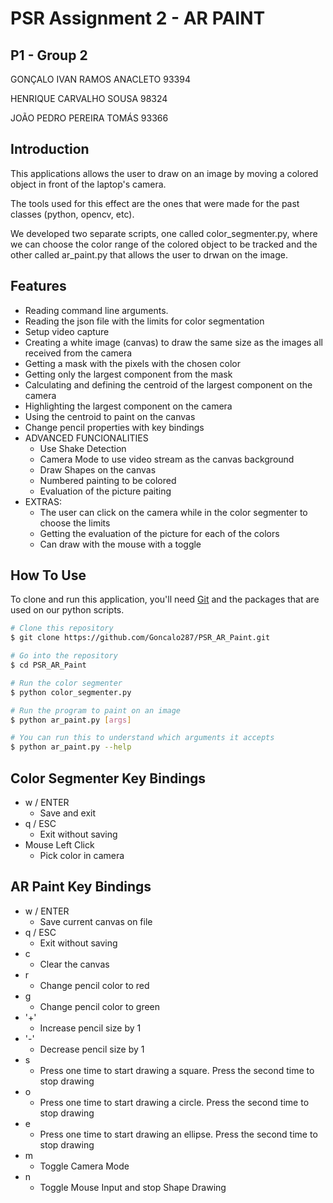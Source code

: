 # PSR Assignment 2 - AR PAINT
## P1 - Group 2
GONÇALO IVAN RAMOS ANACLETO 93394

HENRIQUE CARVALHO SOUSA 98324

JOÃO PEDRO PEREIRA TOMÁS 93366

## Introduction
This applications allows the user to draw on an image by moving a colored object in front of the laptop's camera.

The tools used for this effect are the ones that were made for the past classes (python, opencv, etc).

We developed two separate scripts, one called color_segmenter.py, where we can choose the color range of the colored object to be tracked and the other called ar_paint.py that allows the user to drwan on the image.

## Features

* Reading command line arguments.
* Reading the json file with the limits for color segmentation
* Setup video capture
* Creating a white image (canvas) to draw the same size as the images all received from the camera
* Getting a mask with the pixels with the chosen color
* Getting only the largest component from the mask
* Calculating and defining the centroid of the largest component on the camera
* Highlighting the largest component on the camera
* Using the centroid to paint on the canvas
* Change pencil properties with key bindings
* ADVANCED FUNCIONALITIES
  - Use Shake Detection
  - Camera Mode to use video stream as the canvas background
  - Draw Shapes on the canvas
  - Numbered painting to be colored
  - Evaluation of the picture paiting
* EXTRAS:
  - The user can click on the camera while in the color segmenter to choose the limits
  - Getting the evaluation of the picture for each of the colors
  - Can draw with the mouse with a toggle

## How To Use

To clone and run this application, you'll need [Git](https://git-scm.com) and the packages that are used on our python scripts.

```bash
# Clone this repository
$ git clone https://github.com/Goncalo287/PSR_AR_Paint.git

# Go into the repository
$ cd PSR_AR_Paint

# Run the color segmenter
$ python color_segmenter.py

# Run the program to paint on an image
$ python ar_paint.py [args]

# You can run this to understand which arguments it accepts
$ python ar_paint.py --help
```

## Color Segmenter Key Bindings
* w / ENTER
  - Save and exit
* q / ESC
  - Exit without saving
* Mouse Left Click
  - Pick color in camera

## AR Paint Key Bindings
* w / ENTER
  - Save current canvas on file
* q / ESC
  - Exit without saving
* c
  - Clear the canvas
* r
  - Change pencil color to red
* g
  - Change pencil color to green
* '+'
  - Increase pencil size by 1
* '-'
  - Decrease pencil size by 1
* s
  - Press one time to start drawing a square. Press the second time to stop drawing
* o
  - Press one time to start drawing a circle. Press the second time to stop drawing
* e
  - Press one time to start drawing an ellipse. Press the second time to stop drawing
* m
  - Toggle Camera Mode
* n
  - Toggle Mouse Input and stop Shape Drawing



















